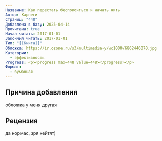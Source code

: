```yaml
---
Название: Как перестать беспокоиться и начать жить
Автор: Карнеги
Страниц: "448"
Добавлена в базу: 2025-04-14
Прочитана: true
Начал читать: 2017-01-01
Закончил читать: 2017-01-01
Тип: "[[Книга]]"
Обложка: https://ir.ozone.ru/s3/multimedia-y/wc1000/6862446070.jpg
Категории:
  - эффективность
Progress: <p><progress max=448 value=448></progress></p>
Формат:
  - бумажная
---
```

## Причина добавления

обложка у меня другая

## Рецензия

да нормас, зря хейтят)
